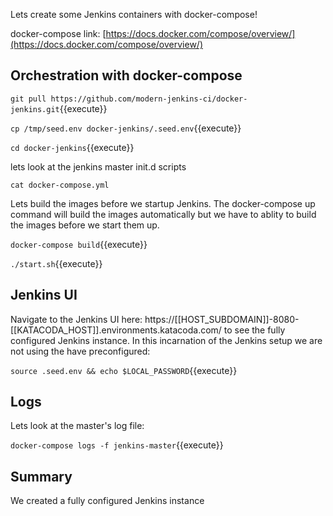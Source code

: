 Lets create some Jenkins containers with docker-compose!

docker-compose link: [https://docs.docker.com/compose/overview/](https://docs.docker.com/compose/overview/)

## Orchestration with docker-compose

`git pull https://github.com/modern-jenkins-ci/docker-jenkins.git`{{execute}}

`cp /tmp/seed.env docker-jenkins/.seed.env`{{execute}}

`cd docker-jenkins`{{execute}}

lets look at the jenkins master init.d scripts

`cat docker-compose.yml`

Lets build the images before we startup Jenkins. The docker-compose up command will build the images automatically but we have to ablity to build the images before we start them up.

`docker-compose build`{{execute}}

`./start.sh`{{execute}}

## Jenkins UI

Navigate to the Jenkins UI here: https://[[HOST_SUBDOMAIN]]-8080-[[KATACODA_HOST]].environments.katacoda.com/ to see the fully configured Jenkins instance.
In this incarnation of the Jenkins setup we are not using the  have preconfigured:

`source .seed.env && echo $LOCAL_PASSWORD`{{execute}}

## Logs

Lets look at the master's log file:

`docker-compose logs -f jenkins-master`{{execute}}

## Summary

We created a fully configured Jenkins instance